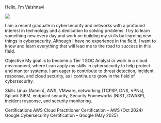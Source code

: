 Hello, I'm Vaishnavi 

<a href="https://www.linkedin.com/in/vaishnavi-challagundla-ramu-033085287/"><img src="https://img.shields.io/badge/-LinkedIn-0072b1?&style=for-the-badge&logo=linkedin&logoColor=white" /></a>

I am a recent graduate in cybersecurity and networks with a profound interest in technology and a dedication to solving problems. I try to learn something new every day and work on building my skills by learning new things in cybersecurity. Although I have no experience in the field, I want to know and learn everything that will lead me to the road to success in this field.

Objective
My goal is to become a Tier 1 SOC Analyst or work in a cloud environment, where I can apply my skills in cybersecurity to help protect and monitor systems. I am eager to contribute to threat detection, incident response, and cloud security, as I continue to grow in the field of cybersecurity.

Skills
Linux (Admin), AWS, VMware, networking (TCP/IP, DNS, VPNs), Splunk SIEM, endpoint security, Security Frameworks (NIST, OWASP), incident response, and security monitoring.

Certifications
AWS Cloud Practitioner Certification – AWS (Oct 2024)
Google Cybersecurity Certification – Google (May 2025)
